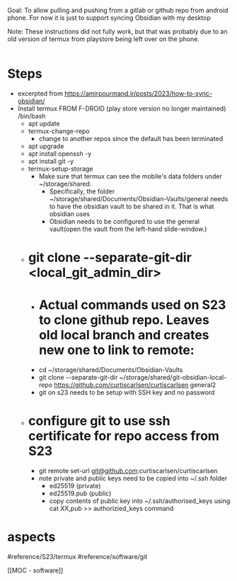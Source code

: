 Goal: To allow pulling and pushing from a gitlab or github repo from android phone.  For now it is just to support syncing Obsidian with my desktop

Note:  These instructions did not fully work, but that was probably due to an old version of termux from playstore being left over on the phone.  

```
```

# Steps
- excerpted from https://amirpourmand.ir/posts/2023/how-to-sync-obsidian/
- Install termux FROM F-DROID (play store version no longer maintained)
 /bin/bash
	- apt update
	- termux-change-repo
		- change to another repos since the default has been terminated
	- apt upgrade
	- apt install openssh -y
	- apt install git -y
	- termux-setup-storage
		- Make sure that termux can see the mobile's data folders under ~/storage/shared.
			- Specifically, the folder ~/storage/shared/Documents/Obsidian-Vaults/general needs to have the obsidian vault to be shared in it.  That is what obsidian uses
			- Obsidian needs to be configured to use the general vault(open the vault from the left-hand slide-window.)
	- # git clone --separate-git-dir <local_git_admin_dir> <github url> <local obsidian work dir>  
		- # Actual commands used on S23 to clone github repo.  Leaves old local branch and creates new one to link to remote:   
		- cd ~/storage/shared/Documents/Obsidian-Vaults
		- git clone --separate-git-dir ~/storage/shared/git-obsidian-local-repo https://github.com/curtiscarlsen/curtiscarlsen  general2
		- git on s23 needs to be setup with SSH key and  no password
	- # configure git to use ssh certificate for repo access from S23
		- git remote set-url git@github.com:curtiscarlsen/curtiscarlsen
		- note private and public keys need to be copied into ~/.ssh folder
			- ed25519 (private)
			- ed25519.pub (public)
			- copy contents of public key into ~/.ssh/authorised_keys using cat XX,pub >> authorizied_keys command

# aspects

#reference/S23/termux
#reference/software/git

[[MOC - software]]
